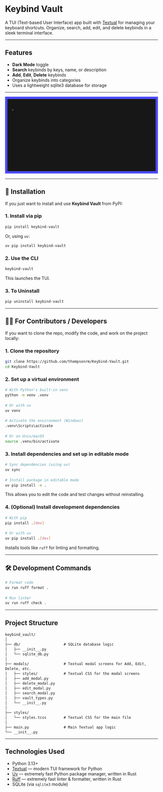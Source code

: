 # Keybind Vault

A TUI (Text-based User Interface) app built with [Textual](https://github.com/Textualize/textual) for managing your keyboard shortcuts. Organize, search, add, edit, and delete keybinds in a sleek terminal interface.

---

## Features

- **Dark Mode** toggle  
- **Search** keybinds by keys, name, or description  
- **Add**, **Edit**, **Delete** keybinds  
- Organize keybinds into categories  
- Uses a lightweight sqlite3 database for storage  

---

![Demo](gif/demo.gif)

---

## 👤 Installation

If you just want to install and use **Keybind Vault** from PyPI:

### 1. Install via pip

```bash
pip install keybind-vault
```

Or, using `uv`:

```bash
uv pip install keybind-vault
```

### 2. Use the CLI

```bash
keybind-vault
```

This launches the TUI.

### 3. To Uninstall

```bash
pip uninstall keybind-vault
```

---

## 🧑‍💻 For Contributors / Developers

If you want to clone the repo, modify the code, and work on the project locally:

### 1. Clone the repository

```bash
git clone https://github.com/thompsonrm/Keybind-Vault.git
cd Keybind-Vault
```

### 2. Set up a virtual environment

```bash
# With Python's built-in venv
python -m venv .venv

# Or with uv
uv venv

# Activate the environment (Windows)
.venv\Scripts\activate

# Or on Unix/macOS
source .venv/bin/activate
```

### 3. Install dependencies and set up in editable mode

```bash
# Sync dependencies (using uv)
uv sync

# Install package in editable mode
uv pip install -e .
```

This allows you to edit the code and test changes without reinstalling.

### 4. (Optional) Install development dependencies

```bash
# With pip
pip install .[dev]

# Or with uv
uv pip install .[dev]
```

Installs tools like `ruff` for linting and formatting.

---

## 🛠️ Development Commands

```bash
# Format code
uv run ruff format .

# Run linter
uv run ruff check .
```

---

## Project Structure

```text
keybind_vault/
│
├── db/                    # SQLite database logic
│   ├── __init__.py
│   └── sqlite_db.py
│
├── modals/                # Textual modal screens for Add, Edit, Delete, etc.
│   ├── styles/            # Textual CSS for the modal screens
│   ├── add_modal.py
│   ├── delete_modal.py
│   ├── edit_modal.py
│   ├── search_modal.py
│   ├── vault_types.py
│   └── __init__.py
│
├── styles/
│   └── styles.tcss        # Textual CSS for the main file
│
├── main.py                # Main Textual app logic
└── __init__.py
```

---

## Technologies Used

- Python 3.13+
- [Textual](https://textual.textualize.io/) — modern TUI framework for Python
- [Uv](https://docs.astral.sh/uv/) — extremely fast Python package manager, written in Rust
- [Ruff](https://docs.astral.sh/ruff/) — extremely fast linter & formatter, written in Rust
- SQLite (via `sqlite3` module)